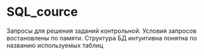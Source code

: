 # SQL_cource
Запросы для решения заданий контрольной. Условия запросов востановлены по памяти. Структура БД интуитивна понятна по названию используемых таблиц
